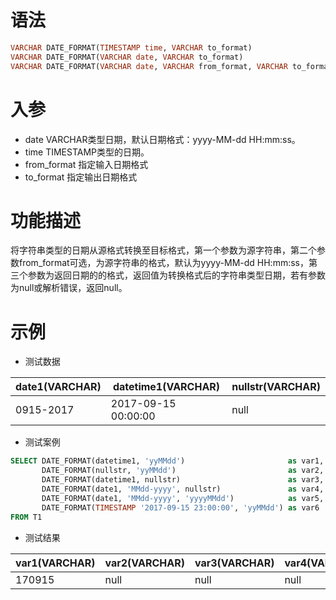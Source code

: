 # 语法

```sql
VARCHAR DATE_FORMAT(TIMESTAMP time, VARCHAR to_format)
VARCHAR DATE_FORMAT(VARCHAR date, VARCHAR to_format)
VARCHAR DATE_FORMAT(VARCHAR date, VARCHAR from_format, VARCHAR to_format)
```

# 入参

- date VARCHAR类型日期，默认日期格式：yyyy-MM-dd HH:mm:ss。
- time TIMESTAMP类型的日期。
- from_format 指定输入日期格式
- to_format 指定输出日期格式

# 功能描述

将字符串类型的日期从源格式转换至目标格式，第一个参数为源字符串，第二个参数from_format可选，为源字符串的格式，默认为yyyy-MM-dd
HH:mm:ss，第三个参数为返回日期的的格式，返回值为转换格式后的字符串类型日期，若有参数为null或解析错误，返回null。

# 示例

- 测试数据

| date1(VARCHAR) | datetime1(VARCHAR)  | nullstr(VARCHAR) |
|----------------|---------------------|------------------|
| 0915-2017      | 2017-09-15 00:00:00 | null             |

- 测试案例

```sql
SELECT DATE_FORMAT(datetime1, 'yyMMdd')                       as var1,
       DATE_FORMAT(nullstr, 'yyMMdd')                         as var2,
       DATE_FORMAT(datetime1, nullstr)                        as var3,
       DATE_FORMAT(date1, 'MMdd-yyyy', nullstr)               as var4,
       DATE_FORMAT(date1, 'MMdd-yyyy', 'yyyyMMdd')            as var5,
       DATE_FORMAT(TIMESTAMP '2017-09-15 23:00:00', 'yyMMdd') as var6
FROM T1
```

- 测试结果

| var1(VARCHAR) | var2(VARCHAR) | var3(VARCHAR) | var4(VARCHAR) | var5(VARCHAR) | var6(VARCHAR) |
|---------------|---------------|---------------|---------------|---------------|---------------|
| 170915        | null          | null          | null          | 20170915      | 170915        |

